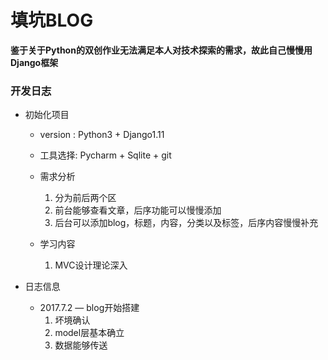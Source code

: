 # 填坑BLOG

**鉴于关于Python的双创作业无法满足本人对技术探索的需求，故此自己慢慢用Django框架**

### 开发日志

-  初始化项目

   -  version : Python3 + Django1.11


   -  工具选择: Pycharm + Sqlite + git


   -  需求分析
      1. 分为前后两个区
      2. 前台能够查看文章，后序功能可以慢慢添加
      3. 后台可以添加blog，标题，内容，分类以及标签，后序内容慢慢补充
   -  学习内容
      1. MVC设计理论深入

-  日志信息

   -  2017.7.2 — blog开始搭建
      1. 坏境确认
      2. model层基本确立
      3. 数据能够传送